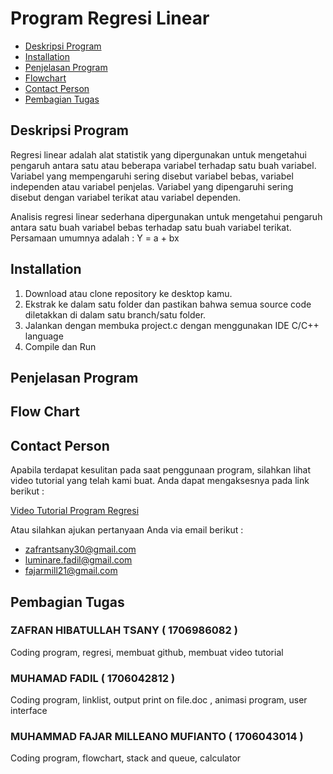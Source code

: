 # Program Regresi Linear

* [Deskripsi Program](https://github.com/zafrantsany/Program-Regresi-Linear#deskripsi-program)
* [Installation](https://github.com/zafrantsany/Program-Regresi-Linear/blob/master/README.md#installation)
* [Penjelasan Program](https://github.com/zafrantsany/Program-Regresi-Linear/edit/master/README.md/_edit#penjelasan-program)
* [Flowchart](https://github.com/zafrantsany/Program-Regresi-Linear/edit/master/README.md/_edit#flow-chart)
* [Contact Person](https://github.com/zafrantsany/Program-Regresi-Linear/edit/master/README.md/_edit#contact-person)
* [Pembagian Tugas](https://github.com/zafrantsany/Program-Regresi-Linear/edit/master/README.md/_edit#pembagian-tugas)

## Deskripsi Program 

Regresi  linear  adalah  alat statistik yang  dipergunakan untuk  mengetahui pengaruh antara satu atau beberapa variabel terhadap satu buah variabel. Variabel yang mempengaruhi sering disebut variabel bebas, variabel independen atau variabel penjelas. Variabel yang  dipengaruhi sering disebut dengan variabel  terikat atau variabel dependen.                                                                 

Analisis  regresi linear sederhana dipergunakan  untuk mengetahui pengaruh antara satu buah variabel bebas terhadap satu  buah variabel  terikat. Persamaan umumnya adalah :  Y = a + bx   
                                                     
## Installation

1. Download atau clone repository ke desktop kamu.
2. Ekstrak ke dalam satu folder dan pastikan bahwa semua source code diletakkan di dalam satu branch/satu folder.
3. Jalankan dengan membuka project.c dengan menggunakan IDE C/C++ language
4. Compile dan Run

## Penjelasan Program

## Flow Chart

## Contact Person

Apabila terdapat kesulitan pada saat penggunaan program, silahkan lihat video tutorial yang telah kami buat. Anda dapat mengaksesnya pada link berikut :                                                                                       

[Video Tutorial Program Regresi](https://www.youtube.com/watch?v=nB5piX839SQ)              
                                                             
Atau silahkan ajukan pertanyaan Anda via email berikut :                                                                                                      

* zafrantsany30@gmail.com 
* luminare.fadil@gmail.com
* fajarmill21@gmail.com

## Pembagian Tugas

###  ZAFRAN HIBATULLAH TSANY          ( 1706986082 )
Coding program, regresi, membuat github, membuat video tutorial
###  MUHAMAD FADIL                    ( 1706042812 )
Coding program, linklist, output print on file.doc , animasi program, user interface
###  MUHAMMAD FAJAR MILLEANO MUFIANTO ( 1706043014 )
Coding program, flowchart, stack and queue, calculator 

